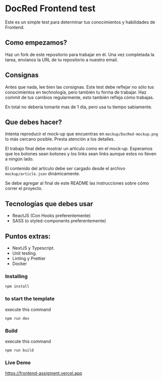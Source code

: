 # DocRed Frontend test
Este es un simple test para determinar tus conocimientos y habilidades de Frontend.

## Como empezamos?
Haz un fork de este repositorio para trabajar en él.
Una vez completada la tarea, envíanos la URL de tu repositorio a nuestro email.

## Consignas

Antes que nada, lee bien las consignas. Este test debe reflejar no sólo tus conocimientos en technología, pero también tu forma de trabajar.
Haz commit de tus cambios regularmente, esto también refleja cómo trabajas.

En total no debería tomarte mas de 1 día, pero usa tu tiempo sabiamente.

## Que debes hacer?

Intenta reproducir el mock-up que encuentras en `mockup/DocRed-mockup.png` lo más cercano posible.
Presta atención a los detalles.

El trabajo final debe mostrar un artículo como en el mock-up. Esperamos que los botones sean botones y los links sean links aunque estos no lleven a ningún lado.

El contenido del artículo debe ser cargado desde el archivo `mockup/article.json` dinámicamente.

Se debe agregar al final de este README las instrucciones sobre cómo correr el proyecto.

Tecnologías que debes usar
----
- ReactJS (Con Hooks preferentemente)
- SASS (o styled-components preferentemente)

Puntos extras:
----
- NextJS y Typescript.
- Unit testing.
- Linting y Prettier
- Docker



### Installing

```
npm install
```

### to start the template

execute this command

```
npm run dev
```

### Build

execute this command

```
npm run build
```

### Live Demo 

https://frontend-assigment.vercel.app